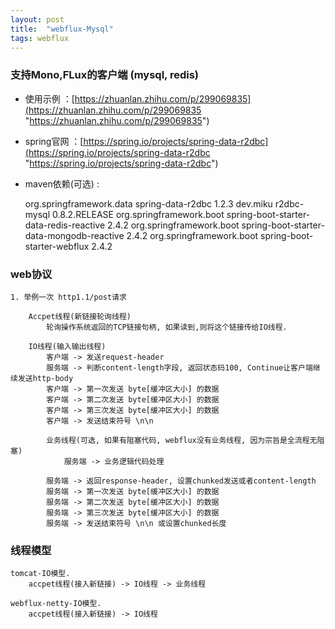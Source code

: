 ```yaml
---
layout: post
title:  "webflux-Mysql"
tags: webflux
---
```


### 支持Mono,FLux的客户端 (mysql, redis)

- 使用示例 ：[https://zhuanlan.zhihu.com/p/299069835](https://zhuanlan.zhihu.com/p/299069835 "https://zhuanlan.zhihu.com/p/299069835")

- spring官网 ：[https://spring.io/projects/spring-data-r2dbc](https://spring.io/projects/spring-data-r2dbc "https://spring.io/projects/spring-data-r2dbc")

- maven依赖(可选) :


    <!-- Mysql https://mvnrepository.com/artifact/dev.miku/r2dbc-mysql  https://github.com/mirromutth/r2dbc-mysql-->
    <dependency>
        <groupId>org.springframework.data</groupId>
        <artifactId>spring-data-r2dbc</artifactId>
        <version>1.2.3</version>
    </dependency>
    <dependency>
        <groupId>dev.miku</groupId>
        <artifactId>r2dbc-mysql</artifactId>
        <version>0.8.2.RELEASE</version>
    </dependency>
    
    <dependency>
        <groupId>org.springframework.boot</groupId>
        <artifactId>spring-boot-starter-data-redis-reactive</artifactId>
        <version>2.4.2</version>
    </dependency>
    
    <dependency>
        <groupId>org.springframework.boot</groupId>
        <artifactId>spring-boot-starter-data-mongodb-reactive</artifactId>
        <version>2.4.2</version>
    </dependency>

    <dependency>
        <groupId>org.springframework.boot</groupId>
        <artifactId>spring-boot-starter-webflux</artifactId>
        <version>2.4.2</version>
    </dependency>
    

### web协议

    1. 举例一次 http1.1/post请求
        
        Accpet线程(新链接轮询线程) 
            轮询操作系统返回的TCP链接句柄, 如果读到,则将这个链接传给IO线程.
            
        IO线程(输入输出线程)
            客户端 -> 发送request-header
            服务端 -> 判断content-length字段, 返回状态码100, Continue让客户端继续发送http-body
            客户端 -> 第一次发送 byte[缓冲区大小] 的数据
            客户端 -> 第二次发送 byte[缓冲区大小] 的数据
            客户端 -> 第三次发送 byte[缓冲区大小] 的数据
            客户端 -> 发送结束符号 \n\n
            
            业务线程(可选, 如果有阻塞代码, webflux没有业务线程, 因为宗旨是全流程无阻塞)
                服务端 -> 业务逻辑代码处理
            
            服务端 -> 返回response-header, 设置chunked发送或者content-length
            服务端 -> 第一次发送 byte[缓冲区大小] 的数据
            服务端 -> 第二次发送 byte[缓冲区大小] 的数据
            服务端 -> 第三次发送 byte[缓冲区大小] 的数据
            服务端 -> 发送结束符号 \n\n 或设置chunked长度
        
                
### 线程模型

    tomcat-IO模型. 
        accpet线程(接入新链接) -> IO线程 -> 业务线程 

    webflux-netty-IO模型. 
        accpet线程(接入新链接) -> IO线程
        